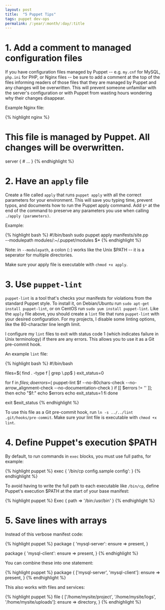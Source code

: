 ```yaml
---
layout: post
title:  "5 Puppet Tips"
tags: puppet dev-ops
permalink: /:year/:month/:day/:title
---
```


# 1. Add a comment to managed configuration files

If you have configuration files managed by Puppet -- e.g. `my.cnf` for MySQL, `php.ini` for PHP,
or Nginx files -- be sure to add a comment at the top of the files informing readers of those files
that they are managed by Puppet and any changes will be overwritten. This will prevent someone
unfamiliar with the server's configuration or with Puppet from wasting hours wondering why their
changes disappear.

Example Nginx file:

{% highlight nginx %}
# This file is managed by Puppet. All changes will be overwritten.

server {
    # ...
}
{% endhighlight %}

# 2. Have an `apply` file

Create a file called `apply` that runs `puppet apply` with all the correct parameters for your
environment. This will save you typing time, prevent typos, and documents how to run the Puppet
apply command. Add `$*` at the end of the command to preserve any parameters you use when calling
`./apply (parameters)`.

Example:

{% highlight bash %}
#!/bin/bash
sudo puppet apply manifests/site.pp \
    --modulepath modules/:~/.puppet/modules $*
{% endhighlight %}

Note: in `--modulepath`, a colon (`:`) works like the Unix $PATH -- it is a seperator for multiple
directories.

Make sure your apply file is executable with `chmod +x apply`.

# 3. Use `puppet-lint`

`puppet-lint` is a tool that's checks your manifests for violations from the standard Puppet style.
To install it, on Debian/Ubuntu run `sudo apt-get install puppet-lint`, or on CentOS run
`sudo yum install puppet-lint`. Like the `apply` file above, you should create a `lint` file that runs
`puppet-lint` with your desired configuration. For my projects, I disable some linting options, like
the 80-character line length limit.

I configure my `lint` files to exit with status code 1 (which indicates failure in Unix terminology)
if there are any errors. This allows you to use it as a Git pre-commit hook.

An example `lint` file: 

{% highlight bash %}
#!/bin/bash

files=$( find . -type f | grep \.pp$ )
exit_status=0

for f in $files; do
    errors=$( puppet-lint $f --no-80chars-check --no-arrow_alignment-check --no-documentation-check )
    if [[ $errors != '' ]]; then
        echo "$f:"
        echo $errors
        echo
        exit_status=1
    fi
done

exit $exit_status
{% endhighlight %}

To use this file as a Git pre-commit hook, run `ln -s ../../lint .git/hooks/pre-commit`. Make sure your
lint file is executable with `chmod +x lint`.

# 4. Define Puppet's execution $PATH

By default, to run commands in `exec` blocks, you must use full paths, for example:

{% highlight puppet %}
exec { '/bin/cp config.sample config': }
{% endhighlight %}

To avoid having to write the full path to each executable like `/bin/cp`, define Puppet's execution $PATH
at the start of your base manifest:

{% highlight puppet %}
Exec {
    path => '/bin:/usr/bin'
}
{% endhighlight %}

# 5. Save lines with arrays

Instead of this verbose manifest code:

{% highlight puppet %}
package { 'mysql-server':
    ensure => present,
}

package { 'mysql-client':
    ensure => present,
}
{% endhighlight %}

You can combine these into one statement:

{% highlight puppet %}
package { ['mysql-server', 'mysql-client']:
    ensure => present,
}
{% endhighlight %}

This also works with files and services:

{% highlight puppet %}
file { ['/home/mysite/project', '/home/mysite/logs', '/home/mysite/uploads']:
    ensure => directory,
}
{% endhighlight %}
